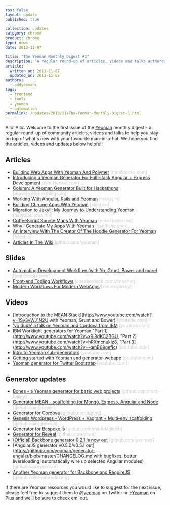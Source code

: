 ```yaml
---
rss: false
layout: update
published: true

collection: updates
category: chrome
product: chrome
type: news
date: 2013-11-07

title: "The Yeoman Monthly Digest #1"
description: "A regular round-up of articles, videos and talks authored by the Yeoman community."
article:
  written_on: 2013-11-07
  updated_on: 2013-11-07
authors:
  - addyosmani
tags:
  - frontend
  - tools
  - yeoman
  - automation
permalink: /updates/2013/11/The-Yeoman-Monthly-Digest-1.html
---
```

<style>.external-domain{color:#ccc;}</style>

Allo’ Allo’. Welcome to the first issue of the [Yeoman](http://yeoman.io) monthly digest - a regular round-up of community articles, videos and talks to help you stay on top of what's new with your favourite man-in-a-hat.  We hope you find the articles, videos and updates below helpful!

<h2>Articles</h2>

* [Building Web Apps With Yeoman And Polymer](http://www.html5rocks.com/en/tutorials/webcomponents/yeoman/) <span class="external-domain">[html5rocks.com]</span>
* [Introducing a Yeoman Generator For Full-stack Angular + Express Development](http://tylerhenkel.com/introducing-yeoman-angularjs-express-full-stack-generator/) <span class="external-domain">[tylerHenkel.com]</span>
* [Column: A Yeoman Generator Built for Hackathons](http://movefastbreakthings.ca/column-a-yeoman-generator-built-for-hackathons/) <span class="external-domain">[movefastbreakthings.ca]</span>
* [Working With Angular, Rails and Yeoman](http://rockyj.in/2013/10/24/angular_rails.html) <span class="external-domain">[rockyj.in]</span>
* [Building Chrome Apps With Yeoman](http://www.alolo.co/blog/2013/10/30/building-a-chrome-extension-with-yeoman) <span class="external-domain">[alolo.co]</span>
* [Migration to Jekyll: My Journey to Understanding Yeoman](http://davidcalhoun.me/2013/10/30/migration-to-jekyll-my-journey-to-understanding-yeoman/) <span class="external-domain">[davidCalhoun.me]</span>
* [CoffeeScript Source Maps With Yeoman](http://mikefowler.me/2013/10/28/coffeescript-source-maps-with-yeoman/) <span class="external-domain">[mikeFowler.me]</span>
* [Why I Generate My Apps With Yeoman](http://danristic.com/javascript/tooling/2013/10/08/why-i-generate-all-my-apps-with-yeoman.html) <span class="external-domain">[danRistic.com]</span>
* [An Interview With The Creator Of The Hoodie Generator For Yeoman](http://blog.hood.ie/2013/10/a-hoodie-for-you-interviews-with-hoodie-users-2-robert-katzki-and-the-yeoman-generator/) <span class="external-domain">[hood.ie]</span>
* [Articles In The Wiki](https://github.com/yeoman/yeoman/wiki/Articles) <span class="external-domain">[github.com/yeoman]</span>

<h2>Slides</h2>

* [Automating Development Workflow (with Yo, Grunt, Bower and more)](http://updates.html5rocks.com/2013/11/The-Landscape-Of-Front-end-Development-Automation-Slides) <span class="external-domain">[html5rocks.com]</span>
* [Front-end Tooling Workflows](https://speakerdeck.com/dmosher/frontend-workflows-and-tooling) <span class="external-domain">[speakerdeck.com/dmosher]</span>
* [Modern Workflows For Modern WebApps](http://slid.es/passy/yeoman/fullscreen) <span class="external-domain">[slid.es/passy]</span>

<h2>Videos</h2>

* [Introduction to the MEAN Stack](http://www.youtube.com/watch?v=1Sy3vWJ1N2U with Yeoman, Grunt and Bower) <span class="external-domain">[youtube.com]</span>
* ['yo dude' a talk on Yeoman and Cordova from IBM](http://www.youtube.com/watch?v=RPMIz0id7eE) <span class="external-domain">[youtube.com]</span>
* IBM Worklight generators for Yeoman "Part 1](http://www.youtube.com/watch?v=x9I9dKC2BGU, "Part 2](http://www.youtube.com/watch?v=hRXmcnukIz8, "Part 3](http://www.youtube.com/watch?v=-qmB69gefIc) <span class="external-domain">[youtube.com]</span>
* [Intro to Yeoman sub-generators](http://www.youtube.com/watch?v=rYwJ5-esSYE) <span class="external-domain">[youtube.com]</span>
* [Getting started with Yeoman and generator-webapp](http://www.youtube.com/watch?v=zBt2g9ekiug) <span class="external-domain">[youtube.com]</span>
* [Yeoman generator for Twitter Bootstrap](http://www.youtube.com/watch?v=RO8TdD5EuNs) <span class="external-domain">[youtube.com]</span>

<h2>Generator updates</h2>

* [Bones - a Yeoman generator for basic web projects](https://github.com/matt-bailey/generator-bones) <span class="external-domain">[github.com/matt-bailey]</span>
* [Generator MEAN - scaffolding for Mongo, Express, Angular and Node](https://github.com/jrcryer/generator-mean) <span class="external-domain">[github.com/jrcryer]</span>
* [Generator for Cordova](https://github.com/btholt/generator-cordova) <span class="external-domain">[github.com/btholt]</span>
* [Genesis Wordpress - WordPress + Vagrant + Multi-env scaffolding](https://github.com/genesis/wordpress/) <span class="external-domain">[github.com/genesis]</span>
* [Generator for Bespoke.js](https://github.com/markdalgleish/generator-bespoke) <span class="external-domain">[github.com/markdagleish]</span>
* [Generator for Reveal](https://github.com/slara/generator-reveal) <span class="external-domain">[github.com/slara]</span>
* [(Official) Backbone generator 0.2.1 is now out](https://github.com/yeoman/generator-backbone/releases/tag/v0.2.1) <span class="external-domain">[github.com/yeoman]</span>
* [AngularJS generator v0.5.0/v0.5.1 out](https://github.com/yeoman/generator-angular/blob/master/CHANGELOG.md with bugfixes, better livereloading, automatically wire up selected Angular modules) <span class="external-domain">[github.com/yeoman]</span>
* [Another Yeoman generator for Backbone and RequireJS](https://github.com/reintroducing/generator-bbr) <span class="external-domain">[github.com/reintroducing]</span>

If there are Yeoman resources you would like to suggest for the next issue, please feel free to suggest them to [@yeoman](http://twitter.com/yeoman) on Twitter or [+Yeoman](https://plus.google.com/101063139999404044459) on Plus and we’ll be sure to check em’ out.
